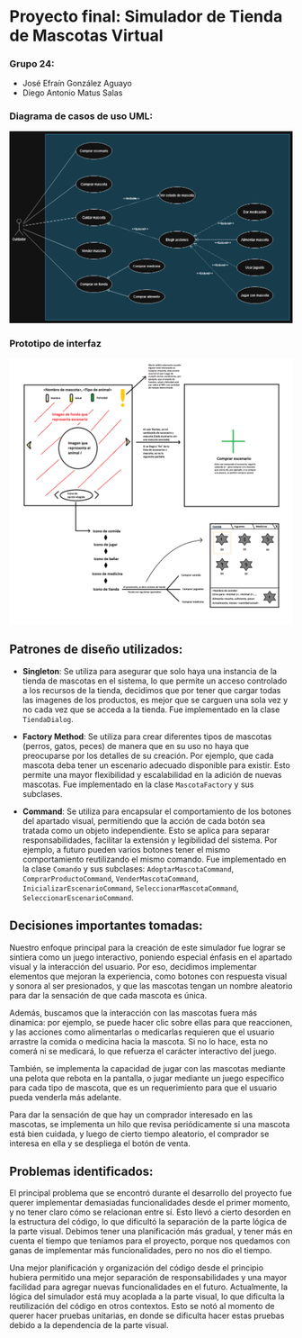 # Proyecto final: Simulador de Tienda de Mascotas Virtual
### Grupo 24:
* José Efraín González Aguayo
* Diego Antonio Matus Salas
### Diagrama de casos de uso UML:
![Diagrama de casos de uso](https://github.com/Diego-Mtus/Proyecto-Final-DOO/blob/main/DiagramaDeCasos.png?raw=true "Diagrama de casos de uso ")
### Prototipo de interfaz
![Prototipo de interfaz](https://github.com/Diego-Mtus/Proyecto-Final-DOO/blob/main/Prototipo.png?raw=true "Prototipo de interfaz")
## Patrones de diseño utilizados:
* **Singleton**: Se utiliza para asegurar que solo haya una instancia de la tienda de mascotas en el sistema, lo que permite un acceso controlado a los recursos de la tienda,
decidimos que por tener que cargar todas las imagenes de los productos, es mejor que se carguen una sola vez y no cada vez que se acceda a la tienda. Fue implementado en la clase `TiendaDialog`.


* **Factory Method**: Se utiliza para crear diferentes tipos de mascotas (perros, gatos, peces) de manera que en su uso no
haya que preocuparse por los detalles de su creación. Por ejemplo, que cada mascota deba tener un escenario adecuado disponible para existir.
Esto permite una mayor flexibilidad y escalabilidad en la adición de nuevas mascotas. Fue implementado en la clase `MascotaFactory` y sus subclases.

  
* **Command**: Se utiliza para encapsular el comportamiento de los botones del apartado visual, permitiendo que la acción de cada botón sea tratada como un objeto independiente.
Esto se aplica para separar responsabilidades, facilitar la extensión y legibilidad del sistema. Por ejemplo, a futuro pueden varios botones tener el mismo comportamiento reutilizando el mismo comando.
Fue implementado en la clase `Comando` y sus subclases: `AdoptarMascotaCommand`, `ComprarProductoCommand`, `VenderMascotaCommand`, `InicializarEscenarioCommand`, `SeleccionarMascotaCommand`, `SeleccionarEscenarioCommand`.

## Decisiones importantes tomadas:
Nuestro enfoque principal para la creación de este simulador fue lograr se sintiera como un juego interactivo, poniendo especial énfasis en el apartado visual
y la interacción del usuario. Por eso, decidimos implementar elementos que mejoran la experiencia, como botones con respuesta visual y sonora al ser presionados,
y que las mascotas tengan un nombre aleatorio para dar la sensación de que cada mascota es única. 

Además, buscamos que la interacción con las mascotas fuera más dinamica:
por ejemplo, se puede hacer clic sobre ellas para que reaccionen, y las acciones como alimentarlas o medicarlas requieren que el usuario arrastre
la comida o medicina hacia la mascota. Si no lo hace, esta no comerá ni se medicará, lo que refuerza el carácter interactivo del juego. 

También, se implementa la capacidad de jugar con las mascotas mediante una pelota que rebota en la pantalla, o jugar mediante un juego específico para cada tipo de mascota,
que es un requerimiento para que el usuario pueda venderla más adelante.

Para dar la sensación de que hay un comprador interesado en las mascotas, se implementa un hilo que revisa periódicamente si una mascota está bien
cuidada, y luego de cierto tiempo aleatorio, el comprador se interesa en ella y se despliega el botón de venta.

## Problemas identificados:
El principal problema que se encontró durante el desarrollo del proyecto fue querer implementar demasiadas funcionalidades desde el primer momento,
y no tener claro cómo se relacionan entre sí. Esto llevó a cierto desorden en la estructura del código, lo que dificultó la separación de
la parte lógica de la parte visual. Debimos tener una planificación más gradual, y tener más en cuenta el tiempo que teníamos para el proyecto, porque
nos quedamos con ganas de implementar más funcionalidades, pero no nos dio el tiempo. 

Una mejor planificación y organización del código desde el principio
hubiera permitido una mejor separación de responsabilidades y una mayor facilidad para agregar nuevas funcionalidades en el futuro. Actualmente, la lógica del simulador
está muy acoplada a la parte visual, lo que dificulta la reutilización del código en otros contextos. Esto se notó al momento de querer hacer pruebas unitarias,
en donde se dificulta hacer estas pruebas debido a la dependencia de la parte visual.
